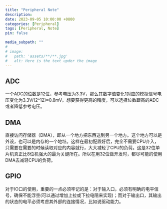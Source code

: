 ```yaml
---
title: "Peripheral Note"
description: 
date: 2023-09-05 10:00:00 +0800
categories: [Peripheral]
tags: [Peripheral, Note]
pin: false

media_subpath: ""
#
# image:
#   path: 'assets/**/**.jpg'
#   alt: Here is the text upder the image
---
```


## ADC
一个ADC的位数是12位，参考电压为3.3V，那么其数字值变化1对应的模拟信号电压变化为3.3V/(2^12)≈0.8mV。想要获得更高的精度，可以选择位数跟高的ADC或者降低参考电压。  

## DMA
直接访问存储器（DMA），即从一个地方把东西送到另一个地方。这个地方可以是外设，也可以是内存的一个地址。这样在最初配置好后，完全不需要CPU介入，只需要在需要的时候读取对应的内容就行，大大减轻了CPU的负荷。这是32位单片机真正比8位机强大的最为关键所在。所以在用32位做开发时，都尽可能的使用DMA去减轻CPU的负荷。 

## GPIO
对于IO口的使用，重要的一点必须牢记的是：对于输入口，必须有明确的电平信号，确保不能浮空(可以通过增加上拉或下拉电阻来实现)；而对于输出口，其输出的状态的电平必须考虑其外部的连接情况，比如说驱动能力。

